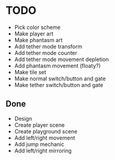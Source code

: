 # TODO

- Pick color scheme
- Make player art
- Make phantasm art
- Add tether mode transform
- Add tether mode counter
- Add tether mode movement depletion
- Add phantasm movement (floaty?)
- Make tile set
- Make normal switch/button and gate
- Make tether switch/button and gate

## Done

- Design
- Create player scene
- Create playground scene
- Add left/right movement
- Add jump mechanic
- Add left/right mirroring
